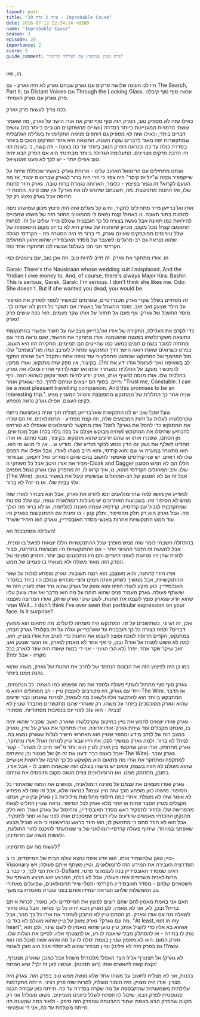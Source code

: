 ```yaml
---
layout: post
title: "עונה 3 פרק 20 - Improbable Cause"
date: 2016-07-12 22:34:14 +0300
name: "Improbable Cause"
season: 3
episode: 20
importance: 2
score: 5
guide_comment: "פרק מצוין שמקפיץ את העלילה קדימה"
---
```

הו, וואו.

היו לנו העונה שלושה פרקים עם גארק שבהם גארק לא היה גארק - גם The Search, Part II; גם Distant Voices וגם Through the Looking Glass. עכשיו סוף סוף קיבלנו פרק גארק עם גארק האמיתי.

ככה צריך לעשות פרק גארק.

כאילו שזה לא מספיק טוב, הפרק הזה סוף סוף זורק את אודו הישר על גארק, מה שאומר ששתי הדמויות המעניינות ביותר בסדרה (ושניים מהשחקנים הטובים ביותר בה) עושים דברים ביחד; וכאילו שזה לא מספיק גם דוחפים פנימה התקדמויות בעלילה הגלובלית שמתקשרות יפה מאוד לדברים שקרו העונה. התוצאה היא אחד הפרקים הטובים ביותר בסדרה כולה עד כה וכנראה הפרק הטוב ביותר עד כה בעונה - וזה קשה, כי בעונה הזו היו הרבה פרקים מצויינים. התעלומה הגדולה ביותר מבחינתי היא אם הפרק הבא יהיה טוב אפילו יותר - יש לכך לא מעט פוטנציאל.

אנחנו מתחילים עם הריטואל האהוב עלינו - ארוחת גארק-באשיר שכוללת שיחה על שייקספיר וכמה ש"יוליוס קיסר" היה צפוי כי הרי היה ברור לגארק שברוטוס יבגוד, אז מה הטעם לקרוא? זה נגמר בפיצוץ - כלומר, הארוחה נגמרת ברוח טובה, גארק חוזר לחנות שלו, ואז החנות מתפוצצת. מה, חשבתם שיהרגו לנו את גארק? אין שום סיכוי. החנות די הרוסה אבל גארק נפצע רק קל.

אודו ואו'ברייאן מייד מתחילים לחקור, וחיש קל מגלים שזה היה פיצוץ מכוון שמישהו ניסה להסוות בתור תאונה. נו באמת! קצת נמאס לי מהמוטיב החוזר הזה של משהו שמבויים להיראות כמו תאונה אבל נעשה בצורה כל כך חובבנית שכולם מייד עולים על זה. לפחות תתאמצו קצת! מכל מקום, מכיוון שהחנות של גארק היא לא בדיוק מקום התאספות של שלל טיפוסים מפוקפקים שאינם גארק, די ברור מי היה המטרה פה - הקרדסי הגולה שהוא כנראה גם רב-מרגלים-לשעבר של מסדר האובסידיין שהוא ארגון המרגלים הקרדסי הכי הכי בעולם! ועכשיו לכו תתחקרו אחד כזה.

הו. אודו מתחקר את גארק. זה חייב להיות טוב. וזה אכן טוב, עם ציטוטים כמו

Garak: There's the Nausicaan whose wedding suit I misplaced. And the Yridian I owe money to. And, of course, there's always Major Kira.
Bashir: This is serious, Garak.
Garak: I'm serious. I don't think she likes me.
Odo: She doesn't. But if she wanted you dead, you would be.

זה מסתיים בשלל שקרי גארק סטנדרטיים, שגורמים לבאשיר לספר לגארק את הסיפור על הילד שצעק זאב זאב. מוסר ההשכל של באשיר: אם תשקר כל הזמן לא יאמינו לך. מוסר ההשכל של גארק: אף פעם אל תחזור על אותו שקר פעמים. הא! ככה עושים פרק גארק!

כדי לקדם את העלילה, החקירה של אודו ואו'ברייאן מצביעה על חשוד אפשרי בהתנקשות כתוצאה משקרכלשהו בפצצה שהוטמנה. אודו מתחקר את החשוד, שגם נראה מוזר וגם מתחזה למוכר בשמים תמים כמעט כמו שחייטים הם תמימים. החקירה הזו היא תענוג, בפרט כשרואים שאודו רואה הישר דרך המתנקש ומתחיל לערבב כמה מה"בשמים" שלו מול הפרצוף של המתנקש שכמעט מתפלץ כי עוד טיפה אחת ויתקבל רעל שגורם התקף לב בשאיפה (איך לעזאזל אודו ידע את זה?). בקיצור, אין ספק שזה מתנקש, ואודו מתקין לו מכשיר מעקב על החללית ומשחרר אותו ואז יוצא לרדוף אחריו ומגלה את גארק בחללית שלו. אודו מנסה להעיף אותו, גארק יודע להיות מאוד עקשן כשהוא רוצה. כיף חיים. בסוף הם יוצאים שניהם לדרך. כפי שגארק אומר: "Trust me, Constable. I can be a most pleasant travelling companion. And this promises to be an interesting trip.". שניה אחר כך החללית של המתנקש מתפוצצת והטיול המעניין מגיע לקיצו העגום. אפילו גארק נראה מופתע.

שוב! שוב! שוב יש לנו התנקשות שאו'ברייאן מצליח תוך שניה באמצעות ניתוח שקרכלשהו לעלות על זהות המבצעים שלה, וזה קצת מפתיע - הרומולאנים. אז הם שכרו את המתנקש כדי לחסל את גארק? למה? אודו מתקשר לרומולאנים שאפילו לא טורחים להכחיש שחיסלו את המתנקש (שהיה מבוקש אצלם על בלה בלה בלה) אבל מכחישים, מן הסתם, ששכרו אותו או שהם יודעים שהוא מתנקש. בקיצור, מבוי סתום. אז אודו מחליט לשלוף את נשק יום הדין ונוסע לבקר מודיע שלו. מודיע ש... אין לי מושג מי הוא. הוא מתגורר במערה אי שם והוא קרדסי, והוא חייב משהו לאודו, אבל אפילו את הפנים שלו לא רואים. יש שני קרדסים שאפשר לחשוב בהם שהם המודיע: גאל דוקאט, שבוודאי מכיר את אודו היטב אבל כל משחקי ה-Cloak and Dagger הללו הם לא ממש הסגנון שלו; ורב-המרגלים הקרדסי ההוא, נו, איך קראו לו, זה מהפרק שבו גארק נגמל מסמים (The Wire). אבל זה גם לא הסגנון של רב-המרגלים שבשעתו קיבל את באשיר באופן גלוי בבית שלו. אז מי זה? לא ברור.

למודיע אין מושג למה שהרומולאנים ינסו להרוג את גארק, אבל הוא מבהיר לאודו שזה ממש לא הסיפור פה. בשבועות האחרונים יש פעילות רומולאנית ענפה, עם שלל ספינות שמתקרבות לגבול עם קרדסיה. קרדסיה עצמה מוכנה למלחמה, אז לא ברור מה הולך פה. אבל גארק הוא רק חלק מהסיפור, וחלק קטן - בו זמנית עם ההתנקשות בגארק היו עוד חמש התנקשויות אחרות באנשי מסדר האובסידיין, וגארק הוא היחיד ששרד.

העלילה מסתבכת! הא!

בהתחלה חשבתי לומר שזה ממש מופרך שכל ההתנקשויות הללו יוצאות לפועל בו זמנית, אבל למעשה זה הדבר ההגיוני יותר - אם ההתנקשויות היו מבוצעות בהדרגה, סביר להניח שהן היו מגיעות לאוזני היעדים והם היו מתכוננים טוב יותר. ההגיון הפנימי של הפרק הזה מאוד מוצלח ולא מצאתי בו פגמים של ממש.

אודו חוזר לתחנה, והוא מעוצבן. הוא רוצה תשובות. גארק מופתע לגלות על שאר ההתנקשויות, אבל ממשיך לשחק אותה תמים וחצי-מכחיש שכולם היו ביחד במסדר האובסידיין. כאן פוקע לאודו הפיוז והוא צועק על גארק שהוא גרר אותו לעניין הזה אז שישתף פעולה. גארק מעמיד פנים שהוא תוהה על מה הוא מדבר ואז אודו צועק עליו שהוא יודע שגארק פוצץ לעצמו את החנות. לשם שינוי גארק שותק, ואודו המרוצה מעצמו אומר
Well... I don't think I've ever seen that particular expression on your face. Is it surprise?

ואכן, זה הגיוני, כשחושבים על זה. המתנקש היה מומחה לרעלים. מה פתאום הוא מפוצץ דברים? ולמה בצורה כל כך חובבנית עד שאו'ברייאן עולה על זה בקלות? גארק הבחין במתנקש, הקדים תרופה למכה ופוצץ לעצמו את החנות כדי לערב את אודו בעניין. רגע, למה לא פשוט לפנות אל אודו? ובכן, כי אף אחד לא מאמין לגארק, אז הנער שצעק זאב זאב שיקר שקר אחר. יפה! (לא הכי הגיוני - אני די בטוח שאודו היה עוזר לגארק בכל מקרה - אבל יפה!)

כמו כן היה לפיצוץ הזה את הבונוס הנחמד של לחרב את החנות של גארק, משהו שהוא נהנה ממנו ביותר.

גארק סוף סוף מתחיל לשתף פעולה ולספר את מה שנשמע כמו האמת. כל הנרצחים, יחד עם גארק, היו מקורבים לאנברן טיין - רב המרגלים ההוא מ-The Wire. אז הדבר המתבקש ביותר הוא להתקשר אליו ולשאול מה לעזאזל, למרות שאנחנו כבר יודעים שהוא וגארק מסוכסכים ביותר על משהו. רק שאחרי שהם מתקשרים מתברר שטיין לא בבית - הוא עזב לפני יום בנסיבות מסתוריות. מסתורי!

גארק ואודו יוצאים לחפש את טיין במיקום שקרכלשהו שגארק חושב שסביר שהוא יהיה בו, ואנחנו מקבלים עוד שיחת גארק-אודו ארוכה. אודו מתחקר את גארק על טיין, וגארק במצב רוח של לנדב מידע ומספר שטיין הוא האחראי הישיר לגלות שגארק נמצא בה. למה? לא ברור. ולמה גארק ממשיך לסכן את חייו עבור טיין למרות זאת? אודו מתחקר, גארק מתחמק. אודו טוען שהקשר בין גארק לטיין הוא יותר מ"אני חייב לו משהו" - קשר של מנטור ובן טיפוחים (אבל בעצם כבר ידענו את זה מ-The Wire). גארק עובר למתקפה ומתחקר את אודו מה פתאום הוא מקשקש כל כך הרבה על רגשות אנושיים שהוא מעולם לא חווה בעצמו, והאם יש מישהו בעולם הזה שבאמת חשוב לו - אבל אודו, כמובן, מתחמק ממנו. ואז הרומולאנים צצים משום מקום ותופסים את שניהם.

גארק ואודו מוצאים את עצמם על ספינה רומולאנית, ופוגשים את המוח שמאחורי כל הסיפור. מישהו כאן מופתע מכך שזה טיין עצמו? כנראה שלא, אבל זה שזה לא מפתיע לא אומר שזה לא מוצלח. אחרי כמה חילופי מהלומות מילוליות בין גארק ובין טיין, אנחנו מקבלים מטיין הסבר פחות או יותר מלא ואמין לכל הסיפור. נראה שטיין החליט לצאת מהפרישה שלו ולחזור לתפקיד ראש מסדר האובסידיין, והחיסול של גארק ושות' הוא חלק מהנקיון ההכרחי מאנשים שיודעים עליו דברים שמסכנים אותו לפני שהוא חוזר לתפקיד. אבל הוא לא חוזר סתם כי מתחשק לו; הוא חוזר בראש ובראשונה כי הוא מוביל מבצע שאפתני במיוחד: שיתוף פעולה קרדסי-רומולאני של צי שמתעתד להיכנס לחור התולעת, ולעשות משהו עם הדומיניון.

לעשות מה עם הדומיניון?

טיין טוען שלהשמיד אותו. הוא יודע איפה נמצא עולם הבית של המייסדים, כי ב-Visionary הפדרציה העבירה את המידע הזה לרומולאנים, וטיין משתף איתם פעולה; ויש לו את הצי לכך, כי כבר ב-Defiant ראינו שמסדר האובסידיין בנה לעצמו צי פרטי. הרומולאנים משתפים איתו פעולה, אבל לא כולם; המבצע הוא מבצע משותף של השטאזים שלהם - מסדר האובסידיין הקרדסי והטל-שייר הרומולאנים, שפועלים מאחורי גב הממשלות שלהם וכנראה יעמידו אותם בפני עובדה מוגמרת בהמשך.

האם אני באמת מאמין להם שהם רוצים לפוצץ את המייסדים ולא, נאמר, לכרות איתם ברית? ובכן, לא, אני לא מאמין. לכן הפרק הבא יהיה כל כך מותח. אבל בואו נחזור לשאלה מה עם אודו וגארק. מן הסתם טיין לא מתכנן לשחרר את אודו כל כך מהר, אבל מה עם גארק? גארק צועק על טיין שהוא מעולם לא בגד בו. "At least, not in my heart", ושהוא בא אליו כדי להציל אותו; טיין טוען שהוא מאמין לו לשם שינוי, ולכן הוא נותן לו בחירה - או להסתלק מבלי שיאונה לו רע, או להצטרף אליו. לסיים את הגלות שלו. גארק המום. הוא לא מאמין שטיין באמת יסלח לו על מה שהוא עשה (אבל מה הוא עשה?! גם בפרק הזה לא גילינו) וטיין מבהיר שהוא לא יסלח אבל הוא מוכן לשכוח.

לא גארק! אל תצטרף אליו! הצד האפל! מלכודת! משהו! אבל כמובן שגארק מצטרף, וקצת קשה להאשים אותו (ראו תמונה). ועכשיו לאן זה ילך? שיא המתח!

בכנות, אני לא מצליח לחשוב על משהו אחד שלא נעשה ממש טוב בפרק הזה. גארק היה מצויין. אודו היה מצויין. היה הומור מוצלח, למרות שזה פרק רציני. הייתה התקדמות עלילתית משמעותית שהתבססה על מה שקרה בסדרה עד כה. הייתה כאן עבודת הכנה פנטסטית לפרק הבא, שיכול להתפתח לשלל כיוונים מעניינים. פשוט מעולה! אני רק מקווה שהפרק הבא באמת יעמוד בהבטחה שהפרק הזה סיפק - ולאור כמה שהעונה הזו הייתה מוצלחת עד כה, אני די אופטימי.